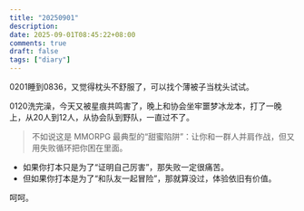 ```yaml
---
title: "20250901"
description: 
date: 2025-09-01T08:45:22+08:00
comments: true
draft: false
tags: ["diary"]
---
```

0201睡到0836，又觉得枕头不舒服了，可以找个薄被子当枕头试试。

0120洗完澡，今天又被星痕共鸣害了，晚上和协会坐牢噩梦冰龙本，打了一晚上，从20人到12人，从协会队到野队，一直过不了。

> 不如说这是 MMORPG 最典型的“甜蜜陷阱”：让你和一群人并肩作战，但又用失败循环把你困在里面。

* 如果你打本只是为了“证明自己厉害”，那失败一定很痛苦。
* 但如果你打本是为了“和队友一起冒险”，那就算没过，体验依旧有价值。

呵呵。
